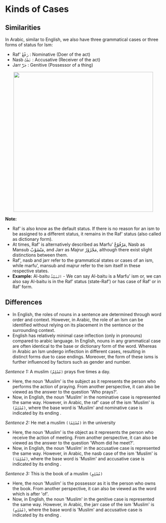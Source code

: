 # Kinds of Cases

## Similarities
In Arabic, similar to English, we also have three grammatical cases or three forms of status for Ism:
- Raf' `رَفْعٌ` : Nominative (Doer of the act)
- Nasb `نَصْبٌ` : Accusative (Receiver of the act)
- Jarr `جَرٌّ` : Genitive (Possessor of a thing)

<p align="center">
  <img src="https://github.com/mdfnam/QnA/assets/156814846/fb167782-dae4-416b-8e46-fa21aa196d26" width="450">
</p>

**Note:**
- Raf’ is also know as the default status. If there is no reason for an ism to be assigned to a different status, it remains in the Raf' status (also called as dictionary form).
- At times, Raf' is alternatively described as Marfu' مَرْفُوْعٌ, Nasb as Mansub مَنْصُوْبٌ, and Jarr as Majrur مَجْرُوْرٌ, although there exist slight distinctions between them.
- Raf', nasb and jarr refer to the grammatical states or cases of an ism, while marfu', mansub and majrur refer to the ism itself in these respective states.
- **Example:** Al-baitu `البَيْتُ` - We can say Al-baitu is a Marfu' ism or, we can also say Al-baitu is in the Raf’ status (state-Raf’) or has case of Raf‘ or in Raf’ form.

## Differences
- In English, the roles of nouns in a sentence are determined through word order and context. However, in Arabic, the role of an Ism can be identified without relying on its placement in the sentence or the surrounding context.
- English has relatively minimal case inflection (only in pronouns) compared to arabic language. In English, nouns in any grammatical case are often identical to the base or dictionary form of the word. Whereas in Arabic an Ism undergo inflection in different cases, resulting in distinct forms due to case endings. Moreover, the form of these isms is further influenced by factors such as gender and number.

*Sentence 1:* A muslim `(مُسْلِمٌ)` prays five times a day.
- Here, the noun 'Muslim' is the subject as it represents the person who performs the action of praying. From another perspective, it can also be viewed as the answer to the question 'Who prays?'.
- Now, in English, the noun 'Muslim' in the nominative case is represented the same way. However, in Arabic, the raf' case of the ism 'Muslim' is `(مُسْلِمٌ)`, where the base word is 'Muslim' and nominative case is indicated by its ending .

*Sentence 2:* He met a muslim `(مُسْلِمًا)` in the university
- Here, the noun 'Muslim' is the object as it represents the person who receive the action of meeting. From another perspective, it can also be viewed as the answer to the question 'Whom did he meet?'.
- Now, in English, the noun 'Muslim' in the accusative case is represented the same way. However, in Arabic, the nasb case of the ism 'Muslim' is `(مُسْلِمًا)`, where the base word is 'Muslim' and accusative case is indicated by its ending .

*Sentence 3:* This is the book of a muslim `(مُسْلِمٍ)` 
- Here, the noun 'Muslim' is the possessor as it is the person who owns the book. From another perspective, it can also be viewed as the word which is after 'of'.
- Now, in English, the noun 'Muslim' in the genitive case is represented the same way. However, in Arabic, the jarr case of the ism 'Muslim' is `(مُسْلِمٍ)`, where the base word is 'Muslim' and accusative case is indicated by its ending .
